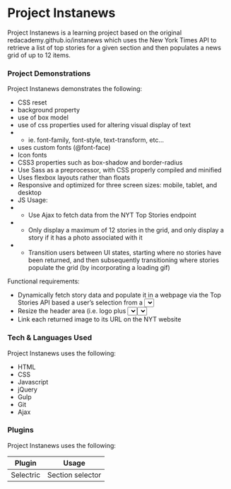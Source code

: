 # Project Instanews

Project Instanews is a learning project based on the original redacademy.github.io/instanews which uses the New York Times API to retrieve a list of top stories for a given section and then populates a news grid of up to 12 items.

### Project Demonstrations

Project Instanews demonstrates the following:
- CSS reset
- background property
- use of box model
- use of css properties used for altering visual display of text
- - ie. font-family, font-style, text-transform, etc...
- uses custom fonts (@font-face)
- Icon fonts
- CSS3 properties such as box-shadow and border-radius
- Use Sass as a preprocessor, with CSS properly compiled and minified
- Uses flexbox layouts rather than floats
- Responsive and optimized for three screen sizes: mobile, tablet, and desktop
- JS Usage:
- - Use Ajax to fetch data from the NYT Top Stories endpoint
- - Only display a maximum of 12 stories in the grid, and only display a story if it has a photo associated with it
- - Transition users between UI states, starting where no stories have been returned, and then subsequently transitioning where stories populate the grid (by incorporating a loading gif)

Functional requirements:
- Dynamically fetch story data and populate it in a webpage via the Top Stories API based a user’s selection from a <select> field
- Resize the header area (i.e. logo plus <select>) so that it transitions from occupying the entire screen on page load to only auto height after the <select> field is changed (you will need jQuery for this)
- Link each returned image to its URL on the NYT website

### Tech & Languages Used

Project Instanews uses the following:

* HTML
* CSS
* Javascript
* jQuery
* Gulp
* Git
* Ajax

### Plugins

Project Instanews uses the following:

| Plugin | Usage |
| ------ | ------ |
| Selectric | Section selector |